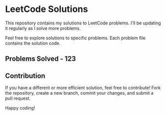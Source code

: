 # LeetCode Solutions

This repository contains my solutions to LeetCode problems. I'll be updating it regularly as I solve more problems.

Feel free to explore solutions to specific problems. Each problem file contains the solution code.

## Problems Solved - 123

## Contribution

If you have a different or more efficient solution, feel free to contribute! Fork the repository, create a new branch, commit your changes, and submit a pull request.

Happy coding!